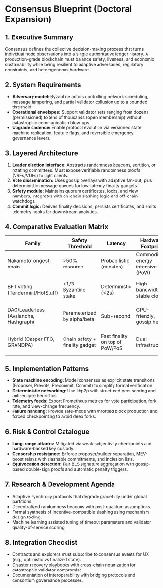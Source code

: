 # Consensus Blueprint (Doctoral Expansion)

## 1. Executive Summary
Consensus defines the collective decision-making process that turns individual node observations into a single authoritative ledger history. A production-grade blockchain must balance safety, liveness, and economic sustainability while being resilient to adaptive adversaries, regulatory constraints, and heterogeneous hardware.

## 2. System Requirements
- **Adversary model:** Byzantine actors controlling network scheduling, message tampering, and partial validator collusion up to a bounded threshold.
- **Operational envelopes:** Support validator sets ranging from dozens (permissioned) to tens of thousands (open membership) without catastrophic communication blow-ups.
- **Upgrade cadence:** Enable protocol evolution via versioned state machine replication, feature flags, and reversible emergency governance levers.

## 3. Layered Architecture
1. **Leader election interface:** Abstracts randomness beacons, sortition, or rotating committees. Must expose verifiable randomness proofs (VRFs/VDFs) to light clients.
2. **Vote dissemination:** Uses gossip overlays with adaptive fan-out, plus deterministic message queues for low-latency finality gadgets.
3. **Safety module:** Maintains quorum certificates, locks, and view numbers; integrates with on-chain slashing logic and off-chain watchdogs.
4. **Commit logic:** Derives finality decisions, persists certificates, and emits telemetry hooks for downstream analytics.

## 4. Comparative Evaluation Matrix
| Family | Safety Threshold | Latency | Hardware Footprint | Governance Surface | Typical Deployments |
|---|---|---|---|---|---|
| Nakamoto longest-chain | >50% resource | Probabilistic (minutes) | Commodity, energy intensive (PoW) | Monetary policy, difficulty retarget | Bitcoin, early PoS |
| BFT voting (Tendermint/HotStuff) | <1/3 Byzantine stake | Deterministic (<2s) | High bandwidth, stable clocks | Validator rotation, slashing policy | Cosmos, Diem |
| DAG/Leaderless (Avalanche, Hashgraph) | Parameterized by alpha/beta | Sub-second | GPU-friendly, gossip heavy | Gossip parameters, stake weighting | Avalanche, Hedera |
| Hybrid (Casper FFG, GRANDPA) | Chain safety + finality gadget | Fast finality on top of PoW/PoS | Dual infrastructure | Dual governance (miners + validators) | Ethereum, Polkadot |

## 5. Implementation Patterns
- **State machine encoding:** Model consensus as explicit state transitions (Proposer, Prevote, Precommit, Commit) to simplify formal verification.
- **Deterministic networking:** Use libp2p with structured peer scoring and anti-eclipse heuristics.
- **Telemetry feeds:** Export Prometheus metrics for vote participation, fork rate, and view-change frequency.
- **Failure handling:** Provide safe-mode with throttled block production and forced checkpointing to avoid deep forks.

## 6. Risk & Control Catalogue
- **Long-range attacks:** Mitigated via weak subjectivity checkpoints and hardware-backed key custody.
- **Censorship resistance:** Enforce proposer/builder separation, MEV-boost relays with slashable commitments, and inclusion lists.
- **Equivocation detection:** Pair BLS signature aggregation with gossip-based double-sign proofs and automatic penalty triggers.

## 7. Research & Development Agenda
- Adaptive synchrony protocols that degrade gracefully under global partitions.
- Decentralized randomness beacons with post-quantum assumptions.
- Formal synthesis of incentive-compatible slashing using mechanism design tooling.
- Machine learning assisted tuning of timeout parameters and validator quality-of-service scoring.

## 8. Integration Checklist
- Contracts and explorers must subscribe to consensus events for UX (e.g., optimistic vs finalized state).
- Disaster recovery playbooks with cross-chain notarization for catastrophic validator compromise.
- Documentation of interoperability with bridging protocols and consortium governance processes.
